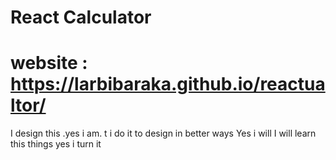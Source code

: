 # React Calculator
# website : https://larbibaraka.github.io/reactualtor/
I design this .yes i am. t
i do it to design in better ways
Yes i will
I will learn this things
yes i turn it
